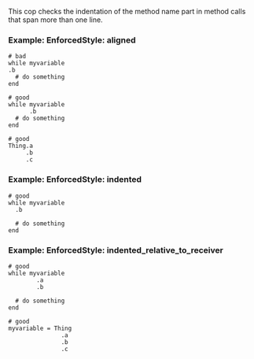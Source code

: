 This cop checks the indentation of the method name part in method calls
that span more than one line.

### Example: EnforcedStyle: aligned
    # bad
    while myvariable
    .b
      # do something
    end

    # good
    while myvariable
          .b
      # do something
    end

    # good
    Thing.a
         .b
         .c

### Example: EnforcedStyle: indented
    # good
    while myvariable
      .b

      # do something
    end

### Example: EnforcedStyle: indented_relative_to_receiver
    # good
    while myvariable
            .a
            .b

      # do something
    end

    # good
    myvariable = Thing
                   .a
                   .b
                   .c